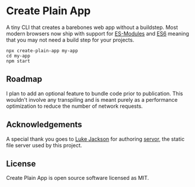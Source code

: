 # Create Plain App

A tiny CLI that creates a barebones web app without a buildstep. Most modern browsers now ship with support for [ES-Modules](https://caniuse.com/#feat=es6-module) and [ES6](https://caniuse.com/#feat=es6) meaning that you may not need a build step for your projects.

```
npx create-plain-app my-app
cd my-app
npm start
```

## Roadmap

I plan to add an optional feature to bundle code prior to publication. This wouldn't involve any transpiling and is meant purely as a performance optimization to reduce the number of network requests.

## Acknowledgements

A special thank you goes to [Luke Jackson](https://github.com/lukejacksonn) for authoring [servor](https://github.com/lukejacksonn/servor), the static file server used by this project.

## License

Create Plain App is open source software licensed as MIT.
